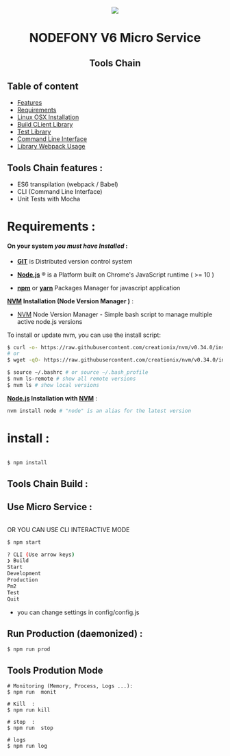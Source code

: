 <p align="center">
  <img src="https://github.com/nodefony/nodefony-core/raw/master/src/nodefony/bundles/framework-bundle/Resources/public/images/nodefony-logo.png"><br>
</p>
<h1 align="center">NODEFONY V6 Micro Service</h1>

<h2 align="center">Tools Chain <h2>

## Table of content
-   [Features](#features)
-   [Requirements](#requirements)
-   [Linux OSX Installation](#install)
-   [Build CLient Library](#build)
-   [Test Library](#test)
-   [Command Line Interface](#cli)
-   [Library Webpack Usage](#webpack)

## <a name="features"></a>Tools Chain features :
  -   ES6 transpilation (webpack / Babel)
  -   CLI (Command Line Interface)
  -   Unit Tests with Mocha

# <a name="requirements"></a>Requirements :

#### On your system _you must have Installed_ :

-   **[GIT](http://git-scm.com/)**  is Distributed version control system

-   **[Node.js](https://nodejs.org/)** ® is a Platform built on Chrome's JavaScript runtime ( >= 10 )

-   **[npm](https://www.npmjs.com/)** or **[yarn](https://yarnpkg.com/lang/en/)**  Packages Manager for javascript application

**[NVM](https://github.com/creationix/nvm) Installation (Node Version Manager )** :
-   [NVM](https://github.com/creationix/nvm) Node Version Manager - Simple bash script to manage multiple active node.js versions

  To install or update nvm, you can use the install script:
```sh
$ curl -o- https://raw.githubusercontent.com/creationix/nvm/v0.34.0/install.sh | bash
# or
$ wget -qO- https://raw.githubusercontent.com/creationix/nvm/v0.34.0/install.sh | bash

$ source ~/.bashrc # or source ~/.bash_profile
$ nvm ls-remote # show all remote versions  
$ nvm ls # show local versions
```

**[Node.js](https://nodejs.org/) Installation with [NVM](https://github.com/creationix/nvm)** :
```sh
nvm install node # "node" is an alias for the latest version
```

# <a name="install"></a> install :
```sh

$ npm install

```


## <a name="build"></a>Tools Chain Build :


## <a name="Use"></a> Use Micro Service :

```bash


```

OR YOU CAN USE CLI INTERACTIVE MODE
```bash
$ npm start

? CLI (Use arrow keys)
❯ Build
Start
Development
Production
Pm2
Test
Quit
```

- you can change settings in config/config.js

## <a name="production"></a> Run Production  (daemonized) :
```
$ npm run prod

```


## <a name="tools"></a> Tools Prodution Mode
```
# Monitoring (Memory, Process, Logs ...):
$ npm run  monit

# Kill  :
$ npm run kill

# stop  :
$ npm run  stop

# logs
$ npm run log

```
